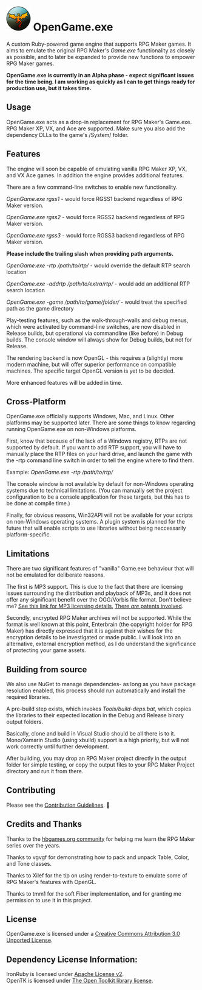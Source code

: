 # ![logo](Tools/logo.png) OpenGame.exe
A custom Ruby-powered game engine that supports RPG Maker games.  It aims to emulate the original 
RPG Maker's *Game.exe* functionality as closely as possible, and to later be expanded to provide 
new functions to empower RPG Maker games.

**OpenGame.exe is currently in an Alpha phase - expect significant issues for the time being. I 
am working as quickly as I can to get things ready for production use, but it takes time.**


Usage
-----
OpenGame.exe acts as a drop-in replacement for RPG Maker's Game.exe. RPG Maker XP, VX, and Ace are 
supported.  Make sure you also add the dependency DLLs to the game's /System/ folder.


Features
--------
The engine will soon be capable of emulating vanilla RPG Maker XP, VX, and VX Ace games. In 
addition the engine provides additional features.

There are a few command-line switches to enable new functionality.

*OpenGame.exe rgss1* - would force RGSS1 backend regardless of RPG Maker version.

*OpenGame.exe rgss2* - would force RGSS2 backend regardless of RPG Maker version.

*OpenGame.exe rgss3* - would force RGSS3 backend regardless of RPG Maker version.

**Please include the trailing slash when providing path arguments.**

*OpenGame.exe -rtp /path/to/rtp/* - would override the default RTP search location

*OpenGame.exe -addrtp /path/to/extra/rtp/* - would add an additional RTP search location

*OpenGame.exe -game /path/to/game/folder/* - would treat the specified path as the game directory


Play-testing features, such as the walk-through-walls and debug menus, which were activated by
command-line switches, are now disabled in Release builds, but operational via commandline (like 
before) in Debug builds.  The console window will always show for Debug builds, but not for Release.

The rendering backend is now OpenGL - this requires a (slightly) more modern machine, but will 
offer superior performance on compatible machines.  The specific target OpenGL version is yet to 
be decided.

More enhanced features will be added in time.


Cross-Platform
--------------
OpenGame.exe officially supports Windows, Mac, and Linux.  Other platforms may be supported later.
There are some things to know regarding running OpenGame.exe on non-Windows platforms.

First, know that because of the lack of a Windows registry, RTPs are not supported by default.
If you want to add RTP support, you will have to manually place the RTP files on your hard drive,
and launch the game with the -rtp command line switch in order to tell the engine where to find
them.

Example: *OpenGame.exe -rtp /path/to/rtp/*

The console window is not available by default for non-Windows operating systems due to technical
limitations. (You can manually set the project configuration to be a console application for these
targets, but this has to be done at compile time.)

Finally, for obvious reasons, Win32API will not be available for your scripts on non-Windows
operating systems.  A plugin system is planned for the future that will enable scripts to use
libraries without being neccessarily platform-specific.


Limitations
-----------
There are two significant features of "vanilla" Game.exe behaviour that will not be emulated for
deliberate reasons.

The first is MP3 support.  This is due to the fact that there are licensing issues surrounding
the distribution and playback of MP3s, and it does not offer any significant benefit over the
OGG/Vorbis file format. Don't believe me? 
[See this link for MP3 licensing details.](http://mp3licensing.com/royalty/software.html)
[There *are* patents involved](http://mp3licensing.com/patents/index.html).

Secondly, encrypted RPG Maker archives will not be supported.  While the format is well known 
at this point, Enterbrain (the copyright holder for RPG Maker) has directly expressed that it is 
against their wishes for the encryption details to be investigated or made public. I will look 
into an alternative, external encryption method, as I do understand the significance of protecting
your game assets.


Building from source
--------------------
We also use NuGet to manage dependencies- as long as you have package resolution enabled, 
this process should run automatically and install the required libraries.

A pre-build step exists, which invokes *Tools/build-deps.bat*, which copies the libraries to
their expected location in the Debug and Release binary output folders.

Basically, clone and build in Visual Studio should be all there is to it.  Mono/Xamarin Studio
(using xbuild) support is a high priority, but will not work correctly until further development.

After building, you may drop an RPG Maker project directly in the output folder for
simple testing, or copy the output files to your RPG Maker Project directory and run it from there.


Contributing
------------
Please see the [Contribution Guidelines](CONTRIBUTING.MD). :eyes:


Credits and Thanks
------------------
Thanks to the [hbgames.org community](http://www.hbgames.org/) for helping me learn the RPG Maker 
series over the years.  

Thanks to vgvgf for demonstrating how to pack and unpack Table, Color, and Tone classes.  

Thanks to Xilef for the tip on using render-to-texture to emulate some of RPG Maker's features 
with OpenGL.

Thanks to tmm1 for the soft Fiber implementation, and for granting me permission to use it in this
project.


License
-------
OpenGame.exe is licensed under a 
[Creative Commons Attribution 3.0 Unported License](http://creativecommons.org/licenses/by/3.0/).


Dependency License Information:
-------------------------------

IronRuby is licensed under [Apache License v2](http://www.apache.org/licenses/LICENSE-2.0).  
OpenTK is licensed under [The Open Toolkit library license](http://www.opentk.com/project/license).
